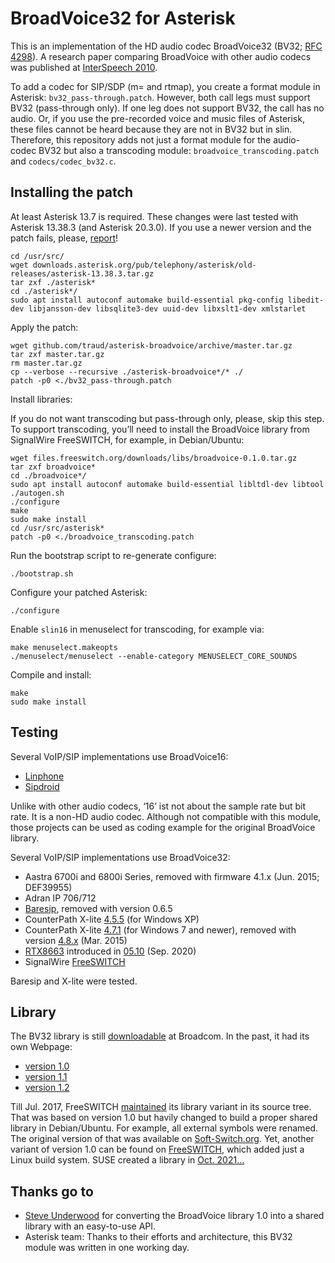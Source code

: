 # BroadVoice32 for Asterisk

This is an implementation of the HD audio codec BroadVoice32 (BV32; [RFC 4298](https://tools.ietf.org/html/rfc4298)). A research paper comparing BroadVoice with other audio codecs was published at [InterSpeech 2010](https://www.isca-speech.org/archive/interspeech_2010/ramo10_interspeech.html).

To add a codec for SIP/SDP (m= and rtmap), you create a format module in Asterisk: `bv32_pass-through.patch`. However, both call legs must support BV32 (pass-through only). If one leg does not support BV32, the call has no audio. Or, if you use the pre-recorded voice and music files of Asterisk, these files cannot be heard because they are not in BV32 but in slin. Therefore, this repository adds not just a format module for the audio-codec BV32 but also a transcoding module: `broadvoice_transcoding.patch` and `codecs/codec_bv32.c`.

## Installing the patch

At least Asterisk 13.7 is required. These changes were last tested with Asterisk 13.38.3 (and Asterisk 20.3.0). If you use a newer version and the patch fails, please, [report](https://help.github.com/articles/creating-an-issue/)!

	cd /usr/src/
	wget downloads.asterisk.org/pub/telephony/asterisk/old-releases/asterisk-13.38.3.tar.gz
	tar zxf ./asterisk*
	cd ./asterisk*/
	sudo apt install autoconf automake build-essential pkg-config libedit-dev libjansson-dev libsqlite3-dev uuid-dev libxslt1-dev xmlstarlet

Apply the patch:

	wget github.com/traud/asterisk-broadvoice/archive/master.tar.gz
	tar zxf master.tar.gz
	rm master.tar.gz
	cp --verbose --recursive ./asterisk-broadvoice*/* ./
	patch -p0 <./bv32_pass-through.patch

Install libraries:

If you do not want transcoding but pass-through only, please, skip this step. To support transcoding, you’ll need to install the BroadVoice library from SignalWire FreeSWITCH, for example, in Debian/Ubuntu:

	wget files.freeswitch.org/downloads/libs/broadvoice-0.1.0.tar.gz
	tar zxf broadvoice*
	cd ./broadvoice*/
	sudo apt install autoconf automake build-essential libltdl-dev libtool
	./autogen.sh
	./configure
	make
	sudo make install
	cd /usr/src/asterisk*
	patch -p0 <./broadvoice_transcoding.patch

Run the bootstrap script to re-generate configure:

	./bootstrap.sh

Configure your patched Asterisk:

	./configure

Enable `slin16` in menuselect for transcoding, for example via:

	make menuselect.makeopts
	./menuselect/menuselect --enable-category MENUSELECT_CORE_SOUNDS

Compile and install:

	make
	sudo make install

## Testing

Several VoIP/SIP implementations use BroadVoice16:
* [Linphone](https://github.com/BelledonneCommunications/mediastreamer2/blob/2ef88ff7f9b3506b7c10e6925c36ccba2f151f86/src/audiofilters/bv16.c)
* [Sipdroid](https://github.com/i-p-tel/sipdroid/blob/ef15c6d68cf402088c2960802d2dec87be15f2a9/app/src/main/jni/bv16_jni.cpp)

Unlike with other audio codecs, ‘16’ ist not about the sample rate but bit rate. It is a non-HD audio codec. Although not compatible with this module, those projects can be used as coding example for the original BroadVoice library.

Several VoIP/SIP implementations use BroadVoice32:
* Aastra 6700i and 6800i Series, removed with firmware 4.1.x (Jun. 2015; DEF39955)
* Adran IP 706/712
* [Baresip](https://github.com/traud/asterisk-broadvoice/wiki), removed with version 0.6.5
* CounterPath X-lite [4.5.5](https://web.archive.org/web/20151120063639/http://counterpath.s3.amazonaws.com/downloads/X-Lite_Win32_4.5.5.2_76432.exe) (for Windows XP)
* CounterPath X-lite [4.7.1](https://web.archive.org/web/20160306091234/http://counterpath.s3.amazonaws.com/downloads/X-Lite_Win32_4.7.1_74247.exe) (for Windows 7 and newer), removed with version [4.8.x](https://github.com/flaviogoncalves/AsteriskTraining/blob/master/X-Lite_5.8.3_102651.exe) (Mar. 2015)
* [RTX8663](https://github.com/traud/asterisk-broadvoice/issues/1) introduced in [05.10](https://service.snom.com/x/VwIJAQ) (Sep. 2020)
* SignalWire [FreeSWITCH](https://github.com/signalwire/freeswitch/blob/8aa6a8a9049287d165a2650d2e337340d09514ea/src/mod/codecs/mod_bv/mod_bv.c)

Baresip and X-lite were tested.

## Library

The BV32 library is still [downloadable](https://docs.broadcom.com/docs/12358448) at Broadcom. In the past, it had its own Webpage:
* [version 1.0](https://web.archive.org/web/20091114062037/http://www.broadcom.com:80/support/broadvoice/downloads.php)
* [version 1.1](https://web.archive.org/web/20120929090646/http://www.broadcom.com:80/support/broadvoice/downloads.php)
* [version 1.2](https://web.archive.org/web/20150416080759/http://www.broadcom.com:80/support/broadvoice/downloads.php)

Till Jul. 2017, FreeSWITCH [maintained](https://github.com/signalwire/freeswitch/tree/03cc850c686700c2ae636317801901120f6bbed9/libs/broadvoice) its library variant in its source tree. That was based on version 1.0 but havily changed to build a proper shared library in Debian/Ubuntu. For example, all external symbols were renamed. The original version of that was available on [Soft-Switch.org](https://www.soft-switch.org/downloads/voipcodecs/snapshots/). Yet, another variant of version 1.0 can be found on [FreeSWITCH](https://files.freeswitch.org/downloads/libs/libbv32-0.1.tar.gz), which added just a Linux build system. SUSE created a library in [Oct. 2021…](https://build.opensuse.org/package/show/openSUSE%3AFactory/broadvoice32)

## Thanks go to
* [Steve Underwood](https://www.coppice.org/) for converting the BroadVoice library 1.0 into a shared library with an easy-to-use API.
* Asterisk team: Thanks to their efforts and architecture, this BV32 module was written in one working day.
